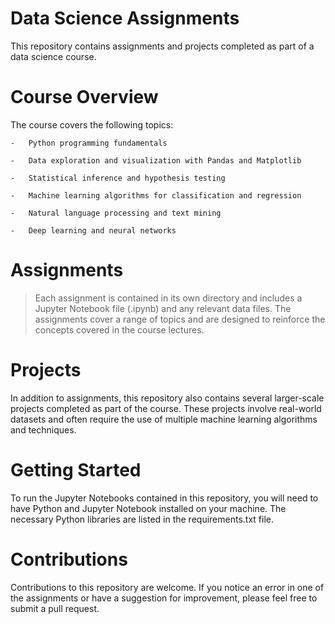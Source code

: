 # Data Science Assignments
This repository contains assignments and projects completed as part of a data science course.

# Course Overview
  The course covers the following topics:
  
    -	Python programming fundamentals
    
    -	Data exploration and visualization with Pandas and Matplotlib
    
    -	Statistical inference and hypothesis testing
    
    -	Machine learning algorithms for classification and regression
    
    -	Natural language processing and text mining
    
    -	Deep learning and neural networks

# Assignments
 > Each assignment is contained in its own directory and includes a Jupyter Notebook file (.ipynb) and any relevant data files. The assignments cover a range of topics and are designed to reinforce the concepts covered in the course lectures.

# Projects
 In addition to assignments, this repository also contains several larger-scale projects completed as part of the course. These projects involve real-world datasets and often require the use of multiple machine learning algorithms and techniques.

# Getting Started
  To run the Jupyter Notebooks contained in this repository, you will need to have Python and Jupyter Notebook installed on your machine. The necessary Python libraries are listed in the requirements.txt file.

# Contributions
Contributions to this repository are welcome. If you notice an error in one of the assignments or have a suggestion for improvement, please feel free to submit a pull request.

